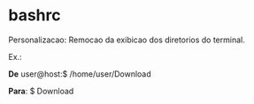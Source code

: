# bashrc
Personalizacao: Remocao da exibicao dos diretorios do terminal.

Ex.:

**De**
user@host:$ /home/user/Download

**Para**:
$ Download
